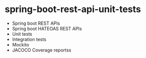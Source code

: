 # spring-boot-rest-api-unit-tests

- Spring boot REST APIs
- Spring boot HATEOAS REST APIs
- Unit tests
- Integration tests
- Mockito
- JACOCO Coverage reportss